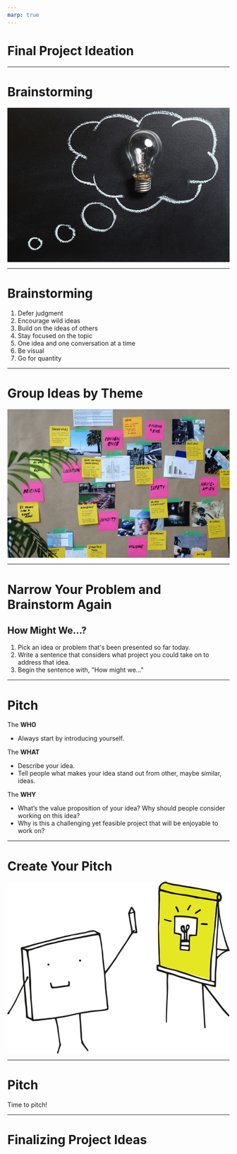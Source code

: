 ```yaml
---
marp: true
---
```


<style>
img[alt~="center"] {
  display: block;
  margin: 0 auto;
}
</style>

# Final Project Ideation

<!--
Now that we've discussed the goals, expectations, timeline, and deliverables for our capstone project, let's brainstorm what topics or questions we may want to explore as the focus of the project.
-->

---

# Brainstorming

![center](res/projectideation01.jpg)

<!--
We’ll do two rounds of brainstorming. The first is very general, capturing as many ideas as possible. The second will be more specific, helping us narrow in on our exact idea.

Everyone will write down indivial ideas for the final project. Then we will discuss as a group all the ideas that people came up with. It might be helpful at this time to start grouping similar ideas, considering feasibility, and getting slightly more detailed. Then each of you will "pitch" your favorite idea. After that the most-liked ideas will become the project topics, and we'll form groups. 

Image Details:
* [projectideation01.jpg](https://pixabay.com/photos/thought-idea-innovation-imagination-2123970/): Pixabay License
-->

---

# Brainstorming

1.  Defer judgment
1.  Encourage wild ideas
1.  Build on the ideas of others
1.  Stay focused on the topic
1.  One idea and one conversation at a time
1.  Be visual
1.  Go for quantity

<!--
We will take five minutes to write down as many ideas as possible about goals/questions/topics for your capstone project. 

In order to have a fun and productive exercise, we all need to agree on some norms:
* Brainstorming should be completely judgement free.
* Crazy ideas are more than welcome! Even if it's infeasible that they'd get accomplished in the next few weeks, they may inspire other great and more realistic ideas. So write down EVERY idea. No matter how well-thought out it is. 
* Each idea gets its own post-it note. We want to ensure every idea gets its fair shake. 
* Let's have one conversation and share one idea at a time, so that people don't get spoken over or have their ideas minimized.
* Feel free to make your ideas visual, with a drawing instead of text. 

Can you think of any other norms we should all agree upon before diving in to the iniital phase?

*Pass out markers and post-it notes. Set a timer for three minutes.* 


-->

---

# Group Ideas by Theme

![center](res/projectideation02.jpg)

<!--
Now we'll share out our ideas. Once everyone has shared, we'll start to group the ideas together by theme.

*Ask students to come up and share their ideas, one by one, sticking their post-it notes on the whiteboard. Make sure there’s a large, clean area devoted to this activity. If your classroom is very large, you may consider asking all students to get up and gather around the whiteboard, so it’s easier to hear each other and so it’s more dynamic. Make sure to enforce the “one conversation at a time" rule so students feel heard. Anyone can start, and others should jump in and share similar ideas or build on the ideas of one another. As they share out, ask them to start roughly clustering similar ideas, if possible.*

*After everyone shares their ideas, give them ten minutes to group the ideas by theme. Encourage them to create or revise clusters and use markers to identify each cluster.*

Image Details:
* [projectideation02.jpg](https://unsplash.com/photos/bjemWZcNF34): Unsplash License
-->

---

# Narrow Your Problem and Brainstorm Again

## How Might We...?

1. Pick an idea or problem that's been presented so far today.
1. Write a sentence that considers what project you could take on to address that idea. 
1. Begin the sentence with, "How might we..."

<!--
Now it’s time to narrow down a problem and brainstorm a project idea. Everyone take a new post-it and write down ONE idea or problem that has been presented so far today. It doesn't need to be one that you originally came up with. 

Now we'll work on brainstorming how to frame a project around this idea. For example, suppose one of the ideas was “identify skin cancer,” which was grouped in the “healthcare” cluster. One might frame this problem as “How might we use machine learning to identify photos of skin cancer?” or yet “How might we make it easier for people to detect skin cancer early?” This can then eventually become the idea for a mobile app that allows you to take pictures or moles or skin tags, and get a confidence interval of how likely that is to be skin cancer. (This is actually a past project done by a previous student in this course.)

Everyone should have the problem statement written down on a post-it note in front of them (one for each student, as this portion is also individual). 

*Then, set the timer for another five minutes and ask them to come up with ways to frame solutions to that problem. It’s important to stay focused on the problem that they wrote down and not get disctracted by other ideas. They will use these ideas to create a pitch. The best ideas will be selected, and we will only form groups at the very end.

The next step we'll take is pitching your idea.
-->

---

# Pitch

The **WHO**
* Always start by introducing yourself.

The **WHAT**
* Describe your idea.
* Tell people what makes your idea stand out from other, maybe similar, ideas.

The **WHY**
* What’s the value proposition of your idea? Why should people consider working on this idea?
* Why is this a challenging yet feasible project that will be enjoyable to work on? 

<!--
Now you will pitch your idea to the class. Each person will have two minutes to convey their idea and convince others to consider working on it as their capstone project. A pitch must have:

- Who: In one or two sentences, describe who you are with a focus on what makes you qualified to propose the project you’re proposing. 
- What: This is the meat of the pitch. Describe your idea in one sentence.
- Why: This is all about the value proposition. What are you adding, what are users getting they wouldn’t get otherwise? How will “what you’re pitching” achieve the value proposition. What is the reason for you to be offering them this value proposition. What are your reasons? Why should others care?
-->

---

# Create Your Pitch

![center](res/projectideation05.png)

<!--
You will have 15 minutes and a piece of flip-chart paper to create your two-minute pitch and then share with the class. The who/what/why should be clearly stated on each paper, including your name. Feel free to use text but also drawings and visual representations if you'd like. 

Image Details:
 * [projectideation05.png](https://pixabay.com/vectors/pixel-cells-idea-visualization-3976295/): Pixabay License
-->

---

# Pitch

Time to pitch!

<!--

*Each pitch is two minutes. Assign a person to keep the timing. Assign someone to put the posters up after each presentation. The posters should be clustered by themes, so try to put all posters of healthcare related ideas on one wall or corner and all posters with education related ideas on another, etc.
-->

---

# Finalizing Project Ideas

<!--
Everyone take out a piece of paper and rank order the op 5 ideas that you're interested in. 

*After every student has ranked their top five ideas, the instructional team will collect the votes. It is then up to the instructional team how to choose the final project topics and form the groups. Many of the pitches may have been for similar projects and it may be easy to form groups that way. The instructional team may also consider running a simple optimization scheme using the students' rankings to maximize overall happiness of the class. This is left to the discretion of the instructor, as they know the projects on the table, the students in the room, and the class dynamics.*

-->

